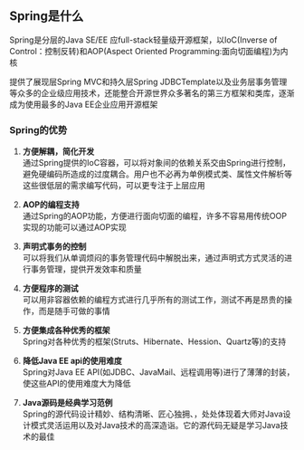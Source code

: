 ## Spring是什么  
Spring是分层的Java SE/EE 应full-stack轻量级开源框架，以IoC(Inverse of Control：控制反转)和AOP(Aspect Oriented Programming:面向切面编程)为内核  
  
提供了展现层Spring MVC和持久层Spring JDBCTemplate以及业务层事务管理等众多的企业级应用技术，还能整合开源世界众多著名的第三方框架和类库，逐渐成为使用最多的Java EE企业应用开源框架  
### Spring的优势  
1. **方便解耦，简化开发**  
通过Spring提供的IoC容器，可以将对象间的依赖关系交由Spring进行控制，避免硬编码所造成的过度耦合。用户也不必再为单例模式类、属性文件解析等这些很低层的需求编写代码，可以更专注于上层应用  
  
2. **AOP的编程支持**  
通过Spring的AOP功能，方便进行面向切面的编程，许多不容易用传统OOP实现的功能可以通过AOP实现  
  
3. **声明式事务的控制**  
可以将我们从单调烦闷的事务管理代码中解脱出来，通过声明式方式灵活的进行事务管理，提供开发效率和质量  
  
4. **方便程序的测试**  
可以用非容器依赖的编程方式进行几乎所有的测试工作，测试不再是昂贵的操作，而是随手可做的事情  
  
5. **方便集成各种优秀的框架**  
Spring对各种优秀的框架(Struts、Hibernate、Hession、Quartz等)的支持  
  
6. **降低Java EE api的使用难度**  
Spring对Java EE API(如JDBC、JavaMail、远程调用等)进行了薄薄的封装，使这些API的使用难度大为降低  
  
7. **Java源码是经典学习范例**  
Spring的源代码设计精妙、结构清晰、匠心独拥、，处处体现着大师对Java设计模式灵活运用以及对Java技术的高深造诣。它的源代码无疑是学习Java技术的最佳
